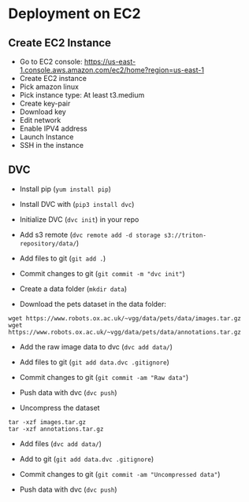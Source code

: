 # Deployment on EC2

## Create EC2 Instance

- Go to EC2 console: <https://us-east-1.console.aws.amazon.com/ec2/home?region=us-east-1>
- Create EC2 instance
- Pick amazon linux
- Pick instance type: At least t3.medium
- Create key-pair
- Download key
- Edit network
- Enable IPV4 address
- Launch Instance
- SSH in the instance

## DVC

- Install pip (`yum install pip`)

- Install DVC with (`pip3 install dvc`)

- Initialize DVC (`dvc init`) in your repo

- Add s3 remote (`dvc remote add -d storage s3://triton-repository/data/`)

- Add files to git (`git add .`)

- Commit changes to git (`git commit -m "dvc init"`)

- Create a data folder (`mkdir data`)

- Download the pets dataset in the data folder:

```
wget https://www.robots.ox.ac.uk/~vgg/data/pets/data/images.tar.gz
wget https://www.robots.ox.ac.uk/~vgg/data/pets/data/annotations.tar.gz
```

- Add the raw image data to dvc (`dvc add data/`)

- Add files to git (`git add data.dvc .gitignore`)

- Commit changes to git (`git commit -am "Raw data"`)

- Push data with dvc (`dvc push`)

- Uncompress the dataset

```
tar -xzf images.tar.gz
tar -xzf annotations.tar.gz
```

- Add files (`dvc add data/`)

- Add to git (`git add data.dvc .gitignore`)

- Commit changes to git (`git commit -am "Uncompressed data"`)

- Push data with dvc (`dvc push`)
